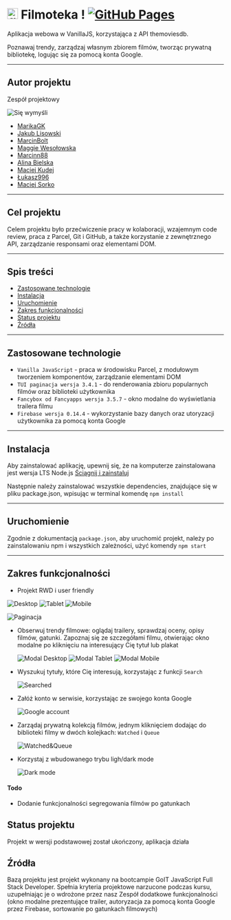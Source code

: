 # <img src="./src/images/icons/favicon.ico" alt="filmoteka logo" width="25"/> Filmoteka ! [![GitHub Pages](https://img.shields.io/badge/GitHub%20Pages-gray)](https://marikagk.github.io/filmoteka/)

Aplikacja webowa w VanillaJS, korzystająca z API themoviesdb.

Poznawaj trendy, zarządzaj własnym zbiorem filmów, tworząc prywatną bibliotekę,
logując się za pomocą konta Google.

---

## Autor projektu

Zespół projektowy

![Się wymyśli](./assets/siewymysli.png)

- [MarikaGK](https://github.com/MarikaGK/)
- [Jakub Lisowski](https://github.com/LisowskiJakub)
- [MarcinBolt](https://github.com/MarcinBolt)
- [Maggie Wesołowska](https://github.com/MaggieWesolowska)
- [Marcinn88](https://github.com/Marcinn88)
- [Alina Bielska](https://github.com/AlinaBielska)
- [Maciej Kudej](https://github.com/maciejkudej)
- [Łukasz996](https://github.com/Lukasz996)
- [Maciej Sorko](https://github.com/MaciejSorko)

---

## Cel projektu

Celem projektu było przećwiczenie pracy w kolaboracji, wzajemnym code review,
praca z Parcel, Git i GitHub, a także korzystanie z zewnętrznego API,
zarządzanie responsami oraz elementami DOM.

---

## Spis treści

- [Zastosowane technologie](#zastosowane-technologie)
- [Instalacja](#instalacja)
- [Uruchomienie](#uruchomienie)
- [Zakres funkcjonalności](#zakres-funkcjonalności)
- [Status projektu](#status-projektu)
- [Źródła](#źródła)

---

## Zastosowane technologie

- `Vanilla JavaScript` - praca w środowisku Parcel, z modułowym tworzeniem
  komponentów, zarządzanie elementami DOM
- `TUI paginacja wersja 3.4.1` - do renderowania zbioru popularnych filmów oraz
  biblioteki użytkownika
- `Fancybox od Fancyapps wersja 3.5.7` - okno modalne do wyświetlania trailera
  filmu
- `Firebase wersja 0.14.4` - wykorzystanie bazy danych oraz utoryzacji
  użytkownika za pomocą konta Google

---

## Instalacja

Aby zainstalować aplikację, upewnij się, że na komputerze zainstalowana jest
wersja LTS Node.js [Ściągnij i zainstaluj](https://nodejs.org/en/)

Następnie należy zainstalować wszystkie dependencies, znajdujące się w pliku
package.json, wpisując w terminal komendę `npm install`

---

## Uruchomienie

Zgodnie z dokumentacją `package.json`, aby uruchomić projekt, należy po
zainstalowaniu npm i wszystkich zależności, użyć komendy `npm start`

---

## Zakres funkcjonalności

- Projekt RWD i user friendly

![Desktop](./assets/Screenshot_134.png) ![Tablet](./assets/Screenshot_135.png)
![Mobile](./assets/Screenshot_136.png)

![Paginacja](./assets/Screenshot_142.png)

- Obserwuj trendy filmowe: oglądaj trailery, sprawdzaj oceny, opisy filmów,
  gatunki. Zapoznaj się ze szczegółami filmu, otwierając okno modalne po
  kliknięciu na interesujący Cię tytuł lub plakat

  ![Modal Desktop](./assets/Screenshot_138.png)
  ![Modal Tablet](./assets/Screenshot_139.png)
  ![Modal Mobile](./assets/Screenshot_140.png)

- Wyszukuj tytuły, które Cię interesują, korzystając z funkcji `Search`

  ![Searched](./assets/Screenshot_137.png)

- Załóż konto w serwisie, korzystając ze swojego konta Google

  ![Google account](./assets/Screenshot_141.png)

- Zarządaj prywatną kolekcją filmów, jednym kliknięciem dodając do biblioteki
  filmy w dwóch kolejkach: `Watched` i `Queue`

  ![Watched&Queue](./assets/Screenshot_145.png)

- Korzystaj z wbudowanego trybu ligh/dark mode

  ![Dark mode](./assets/Screenshot_143.png)

#### Todo

- Dodanie funkcjonalności segregowania filmów po gatunkach

## Status projektu

Projekt w wersji podstawowej został ukończony, aplikacja działa

## Źródła

Bazą projektu jest projekt wykonany na bootcampie GoIT JavaScript Full Stack
Developer. Spełnia kryteria projektowe narzucone podczas kursu, uzupełniając je
o wdrożone przez nasz Zespół dodatkowe funkcjonalności (okno modalne
prezentujące trailer, autoryzacja za pomocą konta Google przez Firebase,
sortowanie po gatunkach filmowych)
